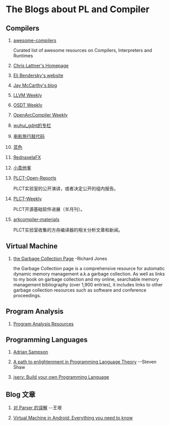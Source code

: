 # The Blogs about PL and Compiler

## Compilers

1. [awesome-compilers](https://github.com/aalhour/awesome-compilers)

    Curated list of awesome resources on Compilers, Interpreters and Runtimes

2. [Chris Lattner's Homepage](http://nondot.org/sabre/)

3. [Eli Bendersky's website](https://eli.thegreenplace.net/)

4. [Jay McCarthy's blog](https://jeapostrophe.github.io/)

5. [LLVM Weekly](http://llvmweekly.org/)

6. [OSDT Weekly](https://github.com/hellogcc/osdt-weekly)

7. [OpenArcCompiler Weekly](https://zhuanlan.zhihu.com/llvm-clang)

8. [wuhui_gdnt的专栏](https://blog.csdn.net/wuhui_gdnt)

9. [电影旅行敲代码](https://blog.csdn.net/dashuniuniu)

10. [蓝色](https://www.zhihu.com/people/lan-se-52-30)

11. [RednaxelaFX](https://www.zhihu.com/people/rednaxelafx)

12. [小乖他爹](https://www.zhihu.com/people/shiningning)

13. [PLCT-Open-Reports](https://github.com/isrc-cas/PLCT-Open-Reports)

    PLCT实验室的公开演讲，或者决定公开的组内报告。

14. [PLCT-Weekly](https://github.com/isrc-cas/PLCT-Weekly)

    PLCT开源基础软件进展（半月刊）。

15. [arkcompiler-materials](https://github.com/isrc-cas/arkcompiler-materials)

    PLCT实验室收集的方舟编译器的相关分析文章和新闻。

## Virtual Machine

1. [the Garbage Collection Page](https://www.cs.kent.ac.uk/people/staff/rej/gc.html) -Richard Jones

    the Garbage Collection page is a comprehensive resource for automatic dynamic memory management a.k.a garbage collection. As well as links to my book on garbage collection and my online, searchable memory management bibliography (over 1,900 entries), it includes links to other garbage collection resources such as software and conference proceedings.

## Program Analysis

1. [Program Analysis Resources](https://gist.github.com/MattPD/00573ee14bf85ccac6bed3c0678ddbef)

## Programming Languages

1. [Adrian Sampson](https://www.cs.cornell.edu/~asampson/)

2. [A path to enlightenment in Programming Language Theory](https://steshaw.org/plt/) --Steven Shaw

3. [jserv: Build your own Programming Language](https://github.com/jserv/build-your-own-x#build-your-own-programming-language)

## Blog 文章

1. [对 Parser 的误解](http://www.yinwang.org/blog-cn/2015/09/19/parser) --王垠

2. [Virtual Machine in Android: Everything you need to know](https://android.jlelse.eu/virtual-machine-in-android-everything-you-need-to-know-9ec695f7313b)